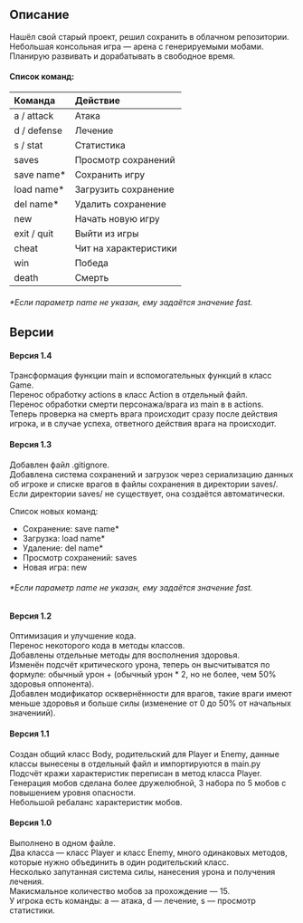 ## Описание

Нашёл свой старый проект, решил сохранить в облачном репозитории.  
Небольшая консольная игра — арена с генерируемыми мобами.  
Планирую развивать и дорабатывать в свободное время.  

#### Список команд:
| Команда     | Действие              |
| :---------- | :-------------------- |
| a / attack  | Атака                 |
| d / defense | Лечение               |
| s / stat    | Статистика            |
| saves       | Просмотр сохранений   |
| save name*  | Сохранить игру        |
| load name*  | Загрузить сохранение  |
| del name*   | Удалить сохранение    |
| new         | Начать новую игру     |
| exit / quit | Выйти из игры         |
| cheat       | Чит на характеристики |
| win         | Победа                |
| death       | Смерть                |

###### *Если параметр name не указан, ему задаётся значение fast.  

## Версии

#### Версия 1.4  
Трансформация функции main и вспомогательных функций в класс Game.  
Перенос обработку actions в класс Action в отдельный файл.  
Перенос обработки смерти персонажа/врага из main в в actions.  
Теперь проверка на смерть врага происходит сразу после действия игрока, и в случае успеха, ответного действия врага на происходит.  

#### Версия 1.3
Добавлен файл .gitignore.  
Добавлена система сохранений и загрузок через сериализацию данных об игроке и списке врагов в файлы сохранения в директории saves/.  
Если директории saves/ не существует, она создаётся автоматически.  
  
Список новых команд:
+ Сохранение: save name*  
+ Загрузка: load name*  
+ Удаление: del name*  
+ Просмотр сохранений: saves  
+ Новая игра: new  
###### *Если параметр name не указан, ему задаётся значение fast.  

#### Версия 1.2
Оптимизация и улучшение кода.  
Перенос некоторого кода в методы классов.  
Добавлены отдельные методы для восполнения здоровья.  
Изменён подсчёт критического урона, теперь он высчитыватся по формуле: обычный урон + (обычный урон * 2, но не более, чем 50% здоровья оппонента).  
Добавлен модификатор осквернённости для врагов, такие враги имеют меньше здоровья и больше силы (изменение от 0 до 50% от начальных значениий).  

#### Версия 1.1
Создан общий класс Body, родительский для Player и Enemy, данные классы вынесены в отдельный файл и импортируются в main.py  
Подсчёт кражи характеристик переписан в метод класса Player.  
Генерация мобов сделана более дружелюбной, 3 набора по 5 мобов с повышением уровня опасности.  
Небольшой ребаланс характеристик мобов.  

#### Версия 1.0
Выполнено в одном файле.  
Два класса — класс Player и класс Enemy, много одинаковых методов, которые нужно объединить в один родительский класс.  
Несколько запутанная система силы, нанесения урона и получения лечения.  
Макисмальное количество мобов за прохождение — 15.  
У игрока есть команды: a — атака, d — лечение, s — просмотр статистики.  

